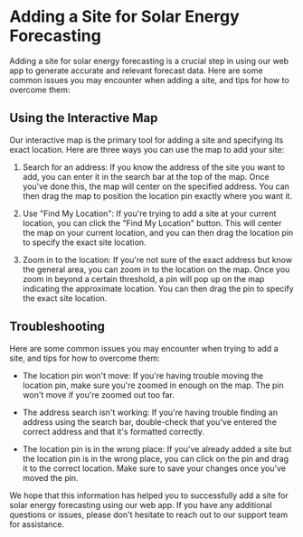 # Adding a Site for Solar Energy Forecasting

Adding a site for solar energy forecasting is a crucial step in using our web app to generate accurate and relevant forecast data. Here are some common issues you may encounter when adding a site, and tips for how to overcome them:

## Using the Interactive Map

Our interactive map is the primary tool for adding a site and specifying its exact location. Here are three ways you can use the map to add your site:

1. Search for an address: If you know the address of the site you want to add, you can enter it in the search bar at the top of the map. Once you've done this, the map will center on the specified address. You can then drag the map to position the location pin exactly where you want it.

2. Use "Find My Location": If you're trying to add a site at your current location, you can click the "Find My Location" button. This will center the map on your current location, and you can then drag the location pin to specify the exact site location.

3. Zoom in to the location: If you're not sure of the exact address but know the general area, you can zoom in to the location on the map. Once you zoom in beyond a certain threshold, a pin will pop up on the map indicating the approximate location. You can then drag the pin to specify the exact site location.

## Troubleshooting

Here are some common issues you may encounter when trying to add a site, and tips for how to overcome them:

- The location pin won't move: If you're having trouble moving the location pin, make sure you're zoomed in enough on the map. The pin won't move if you're zoomed out too far.

- The address search isn't working: If you're having trouble finding an address using the search bar, double-check that you've entered the correct address and that it's formatted correctly.

- The location pin is in the wrong place: If you've already added a site but the location pin is in the wrong place, you can click on the pin and drag it to the correct location. Make sure to save your changes once you've moved the pin.

We hope that this information has helped you to successfully add a site for solar energy forecasting using our web app. If you have any additional questions or issues, please don't hesitate to reach out to our support team for assistance.
